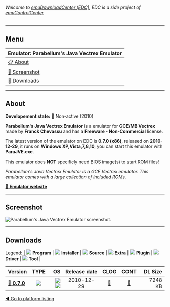 ###### Welcome to [emuDownloadCenter (EDC)](https://github.com/PhoenixInteractiveNL/emuDownloadCenter/wiki/), EDC is a side project of [emuControlCenter](https://github.com/PhoenixInteractiveNL/emuControlCenter/wiki/)
***
## Menu
| **Emulator: Parabellum's Java Vectrex Emulator** |
|:---------|
| [:clipboard: About](#about) |
| [:sunrise: Screenshot](#screenshot) |
| [:floppy_disk: Downloads](#downloads) |
***
## About
**Developement state:** :red_circle: Non-active (2010)

**Parabellum's Java Vectrex Emulator** is a emulator for **GCE/MB Vectrex** made by **Franck Chevassu** and has a **Freeware - Non-Commercial** license.

The latest version of the emulator on EDC is **0.7.0 (x86)**, released on **2010-12-29**, it runs on **Windows XP,Vista,7,8,10**, you can start this emulator with **ParaJVE.exe**.

This emulator does **NOT** specificly need BIOS image(s) to start ROM files!

_Parabellum's Java Vectrex Emulator is a GCE Vectrex emulator. This emulator comes with a large collection of included ROMs._

[:link: **Emulator website**](http://vectrex-emu.blogspot.com.au/)
***
## Screenshot
![](https://raw.githubusercontent.com/PhoenixInteractiveNL/emuDownloadCenter/master/hooks/parajve/emulator_screen_01.jpg "Parabellum's Java Vectrex Emulator screenshot.")
***
## Downloads
Legend: | 
![](https://raw.githubusercontent.com/wiki/PhoenixInteractiveNL/emuDownloadCenter/images_misc/icon_program_24.png) **Program** | 
![](https://raw.githubusercontent.com/wiki/PhoenixInteractiveNL/emuDownloadCenter/images_misc/icon_installer_24.png) **Installer** | 
![](https://raw.githubusercontent.com/wiki/PhoenixInteractiveNL/emuDownloadCenter/images_misc/icon_source_code_24.png) **Source** | 
![](https://raw.githubusercontent.com/wiki/PhoenixInteractiveNL/emuDownloadCenter/images_misc/icon_extra_24.png) **Extra** | 
![](https://raw.githubusercontent.com/wiki/PhoenixInteractiveNL/emuDownloadCenter/images_misc/icon_plugin_24.png) **Plugin** | 
![](https://raw.githubusercontent.com/wiki/PhoenixInteractiveNL/emuDownloadCenter/images_misc/icon_driver_24.png) **Driver** | 
![](https://raw.githubusercontent.com/wiki/PhoenixInteractiveNL/emuDownloadCenter/images_misc/icon_tool_24.png) **Tool** | 
 
| Version | TYPE | OS | Release date | CLOG | CONT | DL Size |
|:--------|:----:|---:|:------------:|:----:|:----:|--------:|
| [:floppy_disk: **0.7.0**](https://github.com/PhoenixInteractiveNL/edc-repo0006/raw/master/parajve/0.7.0.7z) | ![](https://raw.githubusercontent.com/wiki/PhoenixInteractiveNL/emuDownloadCenter/images_misc/icon_program_24.png) | ![](https://raw.githubusercontent.com/wiki/PhoenixInteractiveNL/emuDownloadCenter/images_misc/logo_windows_24.png)![](https://raw.githubusercontent.com/wiki/PhoenixInteractiveNL/emuDownloadCenter/images_misc/icon_32-bit_24.png) | 2010-12-29 | [:page_facing_up:](https://github.com/PhoenixInteractiveNL/edc-repo0006/blob/master/parajve/0.7.0_changelog.txt) | [:mag_right:](https://github.com/PhoenixInteractiveNL/edc-repo0006/blob/master/parajve/0.7.0_contents.txt) | 7248 KB |

[:arrow_backward: Go to platform listing](https://github.com/PhoenixInteractiveNL/emuDownloadCenter/wiki/EDC-Platform-List)
